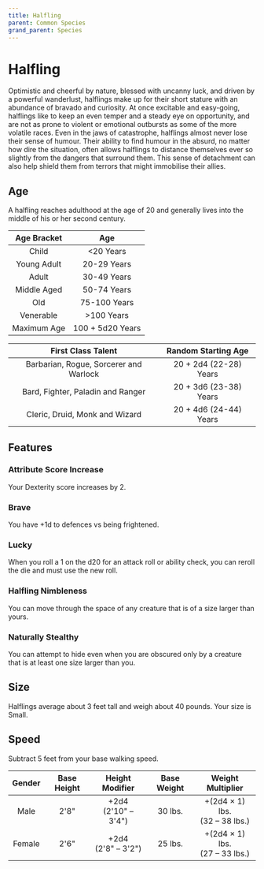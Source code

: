 ```yaml
---
title: Halfling
parent: Common Species
grand_parent: Species
---
```


# Halfling
Optimistic and cheerful by nature, blessed with uncanny luck, and driven by a powerful wanderlust, halflings make up for their short stature with an abundance of bravado and curiosity. At once excitable and easy-going, halflings like to keep an even temper and a steady eye on opportunity, and are not as prone to violent or emotional outbursts as some of the more volatile races. Even in the jaws of catastrophe, halflings almost never lose their sense of humour. Their ability to find humour in the absurd, no matter how dire the situation, often allows halflings to distance themselves ever so slightly from the dangers that surround them. This sense of detachment can also help shield them from terrors that might immobilise their allies.

## Age
A halfling reaches adulthood at the age of 20 and generally lives into the middle of his or her second century.

| Age Bracket | Age |
|:-----------:|:---:|
| Child       | <20 Years        |
| Young Adult | 20-29 Years      |
| Adult       | 30-49 Years      |
| Middle Aged | 50-74 Years      |
| Old         | 75-100 Years     |
| Venerable   | >100 Years       |
| Maximum Age | 100 + 5d20 Years |

| First Class Talent | Random Starting Age |
|:------------------:|:-------------------:|
| Barbarian, Rogue, Sorcerer and Warlock | 20 + 2d4 (22-28) Years |
| Bard, Fighter, Paladin and Ranger      | 20 + 3d6 (23-38) Years |
| Cleric, Druid, Monk and Wizard         | 20 + 4d6 (24-44) Years |

## Features

### Attribute Score Increase
Your Dexterity score increases by 2.

### Brave
You have +1d to defences vs being frightened.

### Lucky
When you roll a 1 on the d20 for an attack roll or ability check, you can reroll the die and must use the new roll.

### Halfling Nimbleness
You can move through the space of any creature that is of a size larger than yours.

### Naturally Stealthy
You can attempt to hide even when you are obscured only by a creature that is at least one size larger than you.

## Size
Halflings average about 3 feet tall and weigh about 40 pounds. Your size is Small.

## Speed
Subtract 5 feet from your base walking speed.

| Gender | Base Height | Height Modifier | Base Weight | Weight Multiplier |
|:------:|:-----------:|:---------------:|:-----------:|:-----------------:|
| Male   | 2'8" | +2d4<br>(2'10" – 3'4") | 30 lbs. | +(2d4 × 1) lbs.<br>(32 – 38 lbs.) |
| Female | 2'6" | +2d4<br>(2'8" – 3'2")  | 25 lbs. | +(2d4 × 1) lbs.<br>(27 – 33 lbs.) |
